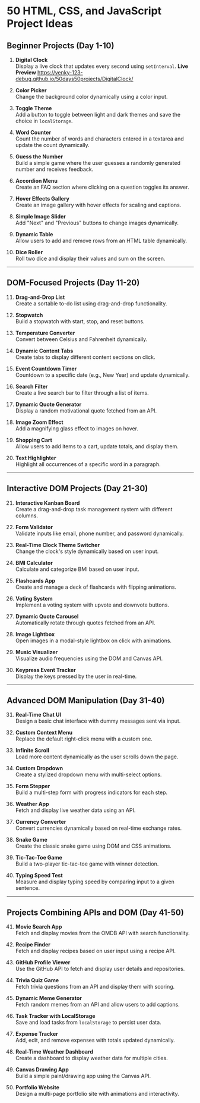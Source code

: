 # 50 HTML, CSS, and JavaScript Project Ideas

## Beginner Projects (Day 1-10)

1. **Digital Clock**  
    Display a live clock that updates every second using `setInterval`.
   **Live Preview** https://venky-123-debug.github.io/50days50projects/DigitalClock/

2. **Color Picker**  
   Change the background color dynamically using a color input.

3. **Toggle Theme**  
   Add a button to toggle between light and dark themes and save the choice in `localStorage`.

4. **Word Counter**  
   Count the number of words and characters entered in a textarea and update the count dynamically.

5. **Guess the Number**  
   Build a simple game where the user guesses a randomly generated number and receives feedback.

6. **Accordion Menu**  
   Create an FAQ section where clicking on a question toggles its answer.

7. **Hover Effects Gallery**  
   Create an image gallery with hover effects for scaling and captions.

8. **Simple Image Slider**  
   Add "Next" and "Previous" buttons to change images dynamically.

9. **Dynamic Table**  
   Allow users to add and remove rows from an HTML table dynamically.

10. **Dice Roller**  
    Roll two dice and display their values and sum on the screen.

---

## DOM-Focused Projects (Day 11-20)

11. **Drag-and-Drop List**  
    Create a sortable to-do list using drag-and-drop functionality.

12. **Stopwatch**  
    Build a stopwatch with start, stop, and reset buttons.

13. **Temperature Converter**  
    Convert between Celsius and Fahrenheit dynamically.

14. **Dynamic Content Tabs**  
    Create tabs to display different content sections on click.

15. **Event Countdown Timer**  
    Countdown to a specific date (e.g., New Year) and update dynamically.

16. **Search Filter**  
    Create a live search bar to filter through a list of items.

17. **Dynamic Quote Generator**  
    Display a random motivational quote fetched from an API.

18. **Image Zoom Effect**  
    Add a magnifying glass effect to images on hover.

19. **Shopping Cart**  
    Allow users to add items to a cart, update totals, and display them.

20. **Text Highlighter**  
    Highlight all occurrences of a specific word in a paragraph.

---

## Interactive DOM Projects (Day 21-30)

21. **Interactive Kanban Board**  
    Create a drag-and-drop task management system with different columns.

22. **Form Validator**  
    Validate inputs like email, phone number, and password dynamically.

23. **Real-Time Clock Theme Switcher**  
    Change the clock's style dynamically based on user input.

24. **BMI Calculator**  
    Calculate and categorize BMI based on user input.

25. **Flashcards App**  
    Create and manage a deck of flashcards with flipping animations.

26. **Voting System**  
    Implement a voting system with upvote and downvote buttons.

27. **Dynamic Quote Carousel**  
    Automatically rotate through quotes fetched from an API.

28. **Image Lightbox**  
    Open images in a modal-style lightbox on click with animations.

29. **Music Visualizer**  
    Visualize audio frequencies using the DOM and Canvas API.

30. **Keypress Event Tracker**  
    Display the keys pressed by the user in real-time.

---

## Advanced DOM Manipulation (Day 31-40)

31. **Real-Time Chat UI**  
    Design a basic chat interface with dummy messages sent via input.

32. **Custom Context Menu**  
    Replace the default right-click menu with a custom one.

33. **Infinite Scroll**  
    Load more content dynamically as the user scrolls down the page.

34. **Custom Dropdown**  
    Create a stylized dropdown menu with multi-select options.

35. **Form Stepper**  
    Build a multi-step form with progress indicators for each step.

36. **Weather App**  
    Fetch and display live weather data using an API.

37. **Currency Converter**  
    Convert currencies dynamically based on real-time exchange rates.

38. **Snake Game**  
    Create the classic snake game using DOM and CSS animations.

39. **Tic-Tac-Toe Game**  
    Build a two-player tic-tac-toe game with winner detection.

40. **Typing Speed Test**  
    Measure and display typing speed by comparing input to a given sentence.

---

## Projects Combining APIs and DOM (Day 41-50)

41. **Movie Search App**  
    Fetch and display movies from the OMDB API with search functionality.

42. **Recipe Finder**  
    Fetch and display recipes based on user input using a recipe API.

43. **GitHub Profile Viewer**  
    Use the GitHub API to fetch and display user details and repositories.

44. **Trivia Quiz Game**  
    Fetch trivia questions from an API and display them with scoring.

45. **Dynamic Meme Generator**  
    Fetch random memes from an API and allow users to add captions.

46. **Task Tracker with LocalStorage**  
    Save and load tasks from `localStorage` to persist user data.

47. **Expense Tracker**  
    Add, edit, and remove expenses with totals updated dynamically.

48. **Real-Time Weather Dashboard**  
    Create a dashboard to display weather data for multiple cities.

49. **Canvas Drawing App**  
    Build a simple paint/drawing app using the Canvas API.

50. **Portfolio Website**  
    Design a multi-page portfolio site with animations and interactivity.
